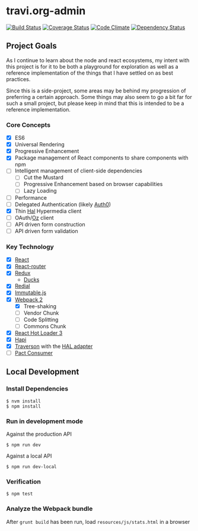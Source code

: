 travi.org-admin
===============

[![Build Status](https://img.shields.io/circleci/project/travi/travi.org-admin.svg?style=flat)](https://circleci.com/gh/travi/travi.org-admin)
[![Coverage Status](http://img.shields.io/coveralls/travi/travi.org-admin.svg?style=flat)](https://coveralls.io/r/travi/travi.org-admin?branch=master)
[![Code Climate](http://img.shields.io/codeclimate/github/travi/travi.org-admin.svg?style=flat)](https://codeclimate.com/github/travi/travi.org-admin)
[![Dependency Status](http://img.shields.io/gemnasium/travi/travi.org-admin.svg?style=flat)](https://gemnasium.com/travi/travi.org-admin)

## Project Goals

As I continue to learn about the node and react ecosystems, my intent with this project is for it to be both a playground
for exploration as well as a reference implementation of the things that I have settled on as best practices.

Since this is a side-project, some areas may be behind my progression of preferring a certain approach. Some things may
also seem to go a bit far for such a small project, but please keep in mind that this is intended to be a reference
implementation.

### Core Concepts

- [x] ES6
- [x] Universal Rendering
- [x] Progressive Enhancement
- [x] Package management of React components to share components with npm
- [ ] Intelligent management of client-side dependencies
    - [ ] Cut the Mustard
    - [ ] Progressive Enhancement based on browser capabilities
    - [ ] Lazy Loading
- [ ] Performance
- [ ] Delegated Authentication (likely [Auth0](https://auth0.com/))
- [x] Thin [Hal](http://stateless.co/hal_specification.html) Hypermedia client
- [ ] OAuth/[Oz](https://github.com/hueniverse/oz) client
- [ ] API driven form construction
- [ ] API driven form validation

### Key Technology
- [x] [React](https://facebook.github.io/react/)
- [x] [React-router](https://github.com/rackt/react-router)
- [x] [Redux](http://rackt.org/redux/)
    * [Ducks](https://github.com/erikras/ducks-modular-redux)
- [x] [Redial](https://github.com/markdalgleish/redial)
- [x] [Immutable.js](https://facebook.github.io/immutable-js/)
- [x] [Webpack 2](https://webpack.github.io/)
    - [x] Tree-shaking
    - [ ] Vendor Chunk
    - [ ] Code Splitting
    - [ ] Commons Chunk
- [x] [React Hot Loader 3](https://github.com/gaearon/react-hot-loader)
- [x] [Hapi](https://hapijs.com)
- [x] [Traverson](https://github.com/basti1302/traverson) with the [HAL adapter](https://github.com/basti1302/traverson-hal)
- [ ] [Pact Consumer](https://github.com/pact-foundation/grunt-pact)

## Local Development

### Install Dependencies
```
$ nvm install
$ npm install
```

### Run in development mode
Against the production API
```
$ npm run dev
```

Against a local API
```
$ npm run dev-local
```

### Verification
```
$ npm test
```

### Analyze the Webpack bundle
After `grunt build` has been run, load `resources/js/stats.html` in a browser
